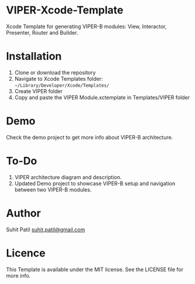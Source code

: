 # VIPER-Xcode-Template
Xcode Template for generating VIPER-B modules: View, Interactor, Presenter, Router and Builder.

# Installation

1. Clone or download the repository
2. Navigate to Xcode Templates folder: ```~/Library/Developer/Xcode/Templates/```
3. Create VIPER folder 
4. Copy and paste the VIPER Module.xctemplate in Templates/VIPER folder

# Demo
 
 Check the demo project to get more info about VIPER-B architecture.


# To-Do

1. VIPER architecture diagram and description.
2. Updated Demo project to showcase VIPER-B setup and navigation between two VIPER-B modules.


# Author

Suhit Patil suhit.patil@gmail.com


# Licence

This Template is available under the MIT license. See the LICENSE file for more info.
